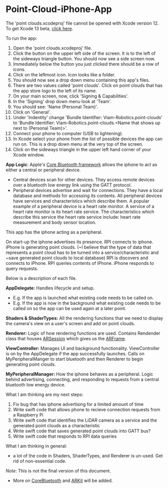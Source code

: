 # Point-Cloud-iPhone-App

The 'point clouds.xcodeproj' file cannot be opened with Xcode version 12.
To get Xcode 13 beta, [click here](https://developer.apple.com/xcode/).

To run the app:
1. Open the 'point clouds.xcodeproj' file.
2. Click the button on the upper left side of the screen. It is to the left of the sideways triangle button. You should now see a side screen now.
3. Immediately below the button you just clicked there should be a row of icons.
4. Click on the leftmost icon. Icon looks like a folder.
5. You should now see a drop down menu containing this app's files.
6. There are two values called 'point clouds'. Click on point clouds that has the app store logo to the left of its name.
7. On your main screen, now, click 'Signing & Capabilities'.
8. In the 'Signing' drop down menu look at 'Team'.
9. You should see: 'Name (Personal Team)'.
10. Click on 'General'.
11. Under 'Indentity' change 'Bundle Identifier: Viam-Robotics.point-clouds' to 'Bundle Identifier: Viam-Robotics.point-clouds.<Name that shows up next to (Personal Team)>'.
12. Connect your phone to computer (USB to lightening).
13. In Xcode select your phone from the list of possible devices the app can run on. This is a drop down menu at the very top of the screen.
14. Click on the sideways triangle in the upper left hand corner of your Xcode window.

**App Logic**:
Apple's [Core Bluetooth framework](https://developer.apple.com/documentation/corebluetooth) allows the iphone to act as either a central or peripheral device.
- Central devices scan for other devices. They access remote devices over a bluetooth low energy link using the GATT protocol.
- Peripheral devices advertise and wait for connections. They have a local database and methods for accessing its contents.
All peripheral devices have services and characteristics which describe them.
A popular example of a peripheral device is a heart rate monitor.
A service of a heart rate monitor is its heart rate service.
The characteristics which describe this service the heart rate service include: heart rate measurement and body sensor location.

This app has the iphone acting as a peripheral.

On start-up the iphone advertises its presence. RPI connects to iphone.
iPhone is generating point clouds. (~I believe that the type of data that represents a point cloud has to be turned into a service/characteristic and ~save generated point clouds to local database) RPI is discovers and connects to iPhone. RPI queries contents of iPhone. iPhone responds to query requests.



Below is a description of each file.

**AppDelegate:** Handles lifecycle and setup.
- E.g. If the app is launched what existing code needs to be called on.
- E.g. If the app is now in the background what existing code needs to be called on so the app can be used again at a later point.

**Shaders & ShaderTypes:** All the rendering functions that we need to display the camera's view on a user's screen and add on point clouds.

**Renderer:** Logic of how rendering functions are used. Contains Rendender class that houses [ARSession](https://developer.apple.com/documentation/arkit/arsession) which gives us the [ARFrame](https://developer.apple.com/documentation/arkit/arframe).


**ViewController:** Manages UI and background functionality. ViewController is on by the AppDelegate if the app successfully launches. Calls on MyPeripheralManger to start bluetooth and then Renderer to begin generating point clouds.

**MyPeripheralManager:** How the iphone behaves as a peripheral. Logic behind advertising, connecting, and responding to requests from a central bluetooth low energy device.

What I am thinking are my next steps:
1. Fix bug that has iphone advertising for a limited amount of time
2. Write swift code that allows phone to recieve connection requests from a Raspberry Pi
3. Write swift code that identifies the LiDAR camera as a service and the generated point clouds as a characteristic
4. Write swift code that saves generated point clouds into GATT bus?
5. Write swift code that responds to RPI data queries


What I am thinking in general:
- a lot of the code in Shaders, ShaderTypes, and Renderer is un-used. Get rid of non-essential code.


*Note*: This is not the final version of this document.
* More on [CoreBluetooth](https://developer.apple.com/documentation/corebluetooth) and [ARKit](https://developer.apple.com/documentation/arkit/) will be added.


